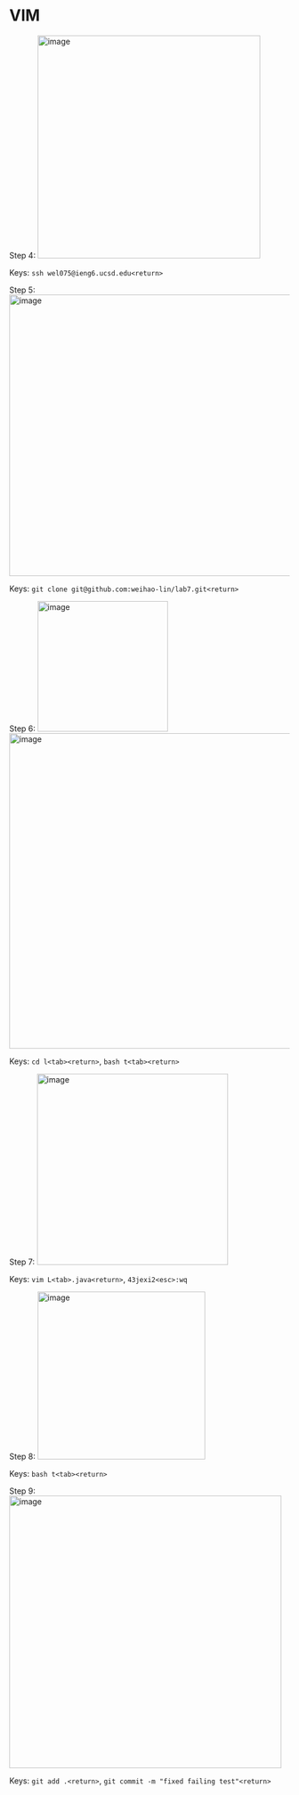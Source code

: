 # VIM

Step 4:
<img width="400" alt="image" src="https://github.com/weihao-lin/cse15l-lab-reports/assets/156358635/ca1b39e5-6ef1-46a2-9674-a647e1b97503">

Keys:
`ssh wel075@ieng6.ucsd.edu<return>`

Step 5:
<img width="505" alt="image" src="https://github.com/weihao-lin/cse15l-lab-reports/assets/156358635/33aed4f9-0b00-4545-bfc3-871362814336">

Keys:
`git clone git@github.com:weihao-lin/lab7.git<return>`

Step 6:
<img width="234" alt="image" src="https://github.com/weihao-lin/cse15l-lab-reports/assets/156358635/0433d5c4-7182-48d2-bc69-907b77fa9c9d">
<img width="566" alt="image" src="https://github.com/weihao-lin/cse15l-lab-reports/assets/156358635/b7c508dd-839d-4b7c-8ab9-ad68ea2f8600">

Keys:
`cd l<tab><return>`, `bash t<tab><return>`

Step 7:
<img width="343" alt="image" src="https://github.com/weihao-lin/cse15l-lab-reports/assets/156358635/035136c5-6f08-4a1c-aa8b-91dd79746221">

Keys:
`vim L<tab>.java<return>`, `43jexi2<esc>:wq`

Step 8:
<img width="301" alt="image" src="https://github.com/weihao-lin/cse15l-lab-reports/assets/156358635/5723df10-7a41-4dfb-879c-aca9513124fa">

Keys:
`bash t<tab><return>`

Step 9:
<img width="489" alt="image" src="https://github.com/weihao-lin/cse15l-lab-reports/assets/156358635/732d9e0d-04ba-453a-b467-9bda49b08436">

Keys:
`git add .<return>`, `git commit -m "fixed failing test"<return>`



